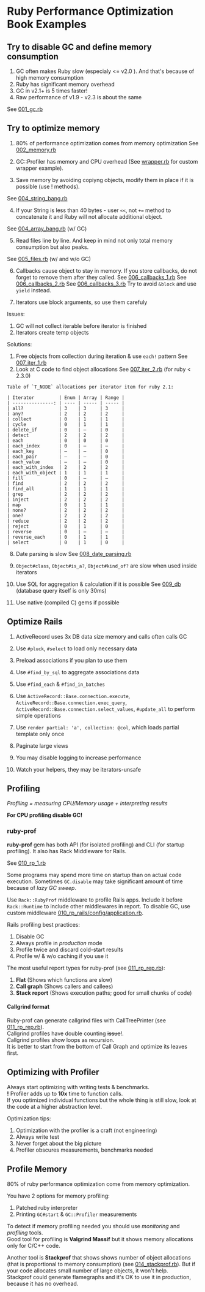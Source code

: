 # Ruby Performance Optimization Book Examples

## Try to disable GC and define memory consumption

1. GC often makes Ruby slow (especialy <= v2.0 ). And that's because of high memory consumption
2. Ruby has significant memory overhead
3. GC in v2.1+ is 5 times faster!
4. Raw performance of v1.9 - v2.3 is about the same

See [001_gc.rb](001_gc.rb)

## Try to optimize memory

1. 80% of performance optimization comes from memory optimization
  See [002_memory.rb](002_memory.rb)

2. GC::Profiler has memory and CPU overhead (See [wrapper.rb](wrapper.rb) for custom wrapper example).

3. Save memory by avoiding copiyng objects, modify them in place if it is possible (use ! methods).

  See [004_string_bang.rb](004_string_bang.rb)

4. If your String is less than 40 bytes - user `<<`, not `+=` method to concatenate it and Ruby will not allocate additional object.

  See [004_array_bang.rb](004_array_bang.rb) (w/ GC)

5. Read files line by line. And keep in mind not only total memory consumption but also peaks.

  See [005_files.rb](005_files.rb) (w/ and w/o GC)

6. Callbacks cause object to stay in memory. If you store callbacks, do not forget to remove them after they called.
  See [006_callbacks_1.rb](006_callbacks_1.rb)
  See [006_callbacks_2.rb](006_callbacks_2.rb)
  See [006_callbacks_3.rb](006_callbacks_3.rb)
  Try to avoid `&block` and use `yield` instead.

7. Iterators use block arguments, so use them carefuly

  Issues:
  1. GC will not collect iterable before iterator is finished
  2. Iterators create temp objects

  Solutions:

  1. Free objects from collection during iteration & use `each!` pattern
    See [007_iter_1.rb](007_iter_1.rb)
  2. Look at C code to find object allocations
    See [007_iter_2.rb](007_iter_2.rb) (for ruby < 2.3.0)

    Table of `T_NODE` allocations per iterator item for ruby 2.1:

    | Iterator         | Enum | Array | Range |  
    | ---------------: | ---- | ----- | ----- |  
    | all?             | 3    | 3     | 3     |  
    | any?             | 2    | 2     | 2     |  
    | collect          | 0    | 1     | 1     |  
    | cycle            | 0    | 1     | 1     |  
    | delete_if        | 0    | —     | 0     |  
    | detect           | 2    | 2     | 2     |  
    | each             | 0    | 0     | 0     |  
    | each_index       | 0    | —     | —     |  
    | each_key         | —    | —     | 0     |  
    | each_pair        | —    | —     | 0     |  
    | each_value       | —    | —     | 0     |  
    | each_with_index  | 2    | 2     | 2     |  
    | each_with_object | 1    | 1     | 1     |  
    | fill             | 0    | —     | —     |  
    | find             | 2    | 2     | 2     |  
    | find_all         | 1    | 1     | 1     |  
    | grep             | 2    | 2     | 2     |  
    | inject           | 2    | 2     | 2     |  
    | map              | 0    | 1     | 1     |  
    | none?            | 2    | 2     | 2     |  
    | one?             | 2    | 2     | 2     |  
    | reduce           | 2    | 2     | 2     |  
    | reject           | 0    | 1     | 0     |  
    | reverse          | 0    | —     | —     |  
    | reverse_each     | 0    | 1     | 1     |  
    | select           | 0    | 1     | 0     |  

8. Date parsing is slow
  See [008_date_parsing.rb](008_date_parsing.rb)

9. `Object#class`, `Object#is_a?`, `Object#kind_of?` are slow when used inside iterators

10. Use SQL for aggregation & calculation if it is possible
  See [009_db](009_db) (database query itself is only 30ms)

11. Use native (compiled C) gems if possible

## Optimize Rails

1. ActiveRecord uses 3x DB data size memory and calls often calls GC

2. Use `#pluck`, `#select` to load only necessary data

3. Preload associations if you plan to use them

4. Use `#find_by_sql` to aggregate associations data

5. Use `#find_each` & `#find_in_batches`

6. Use `ActiveRecord::Base.connection.execute`, `ActiveRecord::Base.connection.exec_query`, `ActiveRecord::Base.connection.select_values`, `#update_all` to perform simple operations

7. Use `render partial: 'a', collection: @col`, which loads partial template only once

8. Paginate large views

9. You may disable logging to increase performance

10. Watch your helpers, they may be iterators-unsafe

## Profiling

_Profiling = measuring CPU/Memory usage + interpreting results_

__For CPU profiling disable GC!__

### ruby-prof

__ruby-prof__ gem has both API (for isolated profiling) and CLI (for startup profiling). It also has Rack Middleware for Rails.

See [010_rp_1.rb](010_rp_1.rb)

Some programs may spend more time on startup than on actual code execution.
Sometimes `GC.disable` may take significant amount of time because of _lazy GC sweep_.

Use `Rack::RubyProf` middleware to profile Rails apps. Include it before `Rack::Runtime` to include other middlewares in report.
To disable GC, use custom middleware [010_rp_rails/config/application.rb](010_rp_rails/config/application.rb).

Rails profiling best practices:

1. Disable GC
2. Always profile in _production_ mode
3. Profile twice and discard cold-start results
4. Profile w/ & w/o caching if you use it

The most useful report types for ruby-prof (see [011_rp_rep.rb](011_rp_rep.rb)):

1. __Flat__ (Shows which functions are slow)
2. __Call graph__ (Shows callers and callees)
3. __Stack report__ (Shows execution paths; good for small chunks of code)

#### Callgrind format

Ruby-prof can generate callgrind files with CallTreePrinter (see [011_rp_rep.rb](011_rp_rep.rb)).  
Callgrind profiles have double counting ~~issue~~!.  
Callgrind profiles show loops as recursion.  
It is better to start from the bottom of Call Graph and optimize its leaves first.

## Optimizing with Profiler

Always start optimizing with writing tests & benchmarks.  
**!** Profiler adds up to **10x** time to function calls.  
If you optimized individual functions but the whole thing is still slow, look at the code at a higher abstraction level.

Optimization tips:

1. Optimization with the profiler is a craft (not engineering)
2. Always write test
3. Never forget about the big picture
4. Profiler obscures measurements, benchmarks needed

## Profile Memory

80% of ruby performance optimization come from memory optimization.

You have 2 options for memory profiling:

1. Patched ruby interpreter
2. Printing `GC#start` & `GC::Profiler` measurements

To detect if memory profiling needed you should use *monitoring* and *profiling* tools.  
Good tool for profiling is **Valgrind Massif** but it shows memory allocations only for C/C++ code.

Another tool is **Stackprof** that shows shows number of object allocations (that is proportional to memory consumption) (see [014_stackprof.rb](014_stackprof.rb)). But if your code allocates small number of large objects, it won't help.  
Stackprof could generate flamegraphs and it's OK to use it in production, because it has no overhead.

